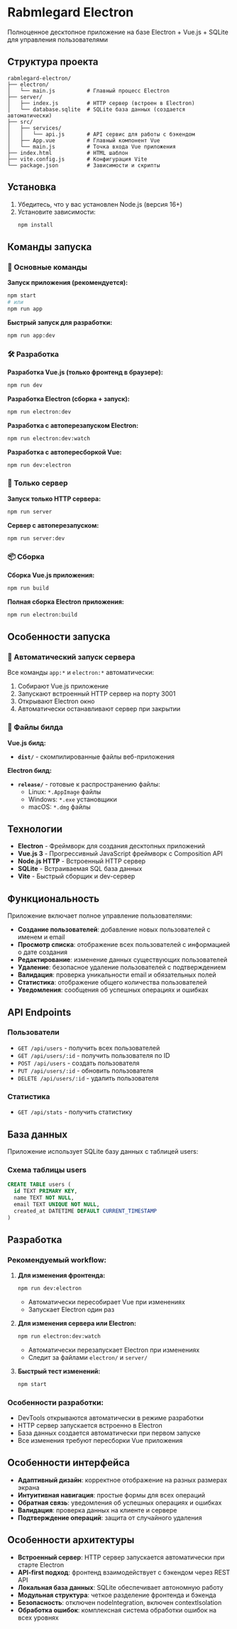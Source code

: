 # Rabmlegard Electron

Полноценное десктопное приложение на базе Electron + Vue.js + SQLite для управления пользователями

## Структура проекта

```
rabmlegard-electron/
├── electron/
│   └── main.js          # Главный процесс Electron
├── server/
│   ├── index.js         # HTTP сервер (встроен в Electron)
│   └── database.sqlite  # SQLite база данных (создается автоматически)
├── src/
│   ├── services/
│   │   └── api.js       # API сервис для работы с бэкендом
│   ├── App.vue          # Главный компонент Vue
│   └── main.js          # Точка входа Vue приложения
├── index.html           # HTML шаблон
├── vite.config.js       # Конфигурация Vite
└── package.json         # Зависимости и скрипты
```

## Установка

1. Убедитесь, что у вас установлен Node.js (версия 16+)
2. Установите зависимости:
   ```bash
   npm install
   ```

## Команды запуска

### 🚀 Основные команды

**Запуск приложения (рекомендуется):**
```bash
npm start
# или
npm run app
```

**Быстрый запуск для разработки:**
```bash
npm run app:dev
```

### 🛠 Разработка

**Разработка Vue.js (только фронтенд в браузере):**
```bash
npm run dev
```

**Разработка Electron (сборка + запуск):**
```bash
npm run electron:dev
```

**Разработка с автоперезапуском Electron:**
```bash
npm run electron:dev:watch
```

**Разработка с автопересборкой Vue:**
```bash
npm run dev:electron
```

### 🔧 Только сервер

**Запуск только HTTP сервера:**
```bash
npm run server
```

**Сервер с автоперезапуском:**
```bash
npm run server:dev
```

### 📦 Сборка

**Сборка Vue.js приложения:**
```bash
npm run build
```

**Полная сборка Electron приложения:**
```bash
npm run electron:build
```

## Особенности запуска

### 🔄 Автоматический запуск сервера
Все команды `app:*` и `electron:*` автоматически:
1. Собирают Vue.js приложение
2. Запускают встроенный HTTP сервер на порту 3001
3. Открывают Electron окно
4. Автоматически останавливают сервер при закрытии

### 📁 Файлы билда

**Vue.js билд:**
- **`dist/`** - скомпилированные файлы веб-приложения

**Electron билд:**
- **`release/`** - готовые к распространению файлы:
  - Linux: `*.AppImage` файлы
  - Windows: `*.exe` установщики  
  - macOS: `*.dmg` файлы

## Технологии

- **Electron** - Фреймворк для создания десктопных приложений
- **Vue.js 3** - Прогрессивный JavaScript фреймворк с Composition API
- **Node.js HTTP** - Встроенный HTTP сервер
- **SQLite** - Встраиваемая SQL база данных
- **Vite** - Быстрый сборщик и dev-сервер

## Функциональность

Приложение включает полное управление пользователями:
- **Создание пользователей**: добавление новых пользователей с именем и email
- **Просмотр списка**: отображение всех пользователей с информацией о дате создания
- **Редактирование**: изменение данных существующих пользователей
- **Удаление**: безопасное удаление пользователей с подтверждением
- **Валидация**: проверка уникальности email и обязательных полей
- **Статистика**: отображение общего количества пользователей
- **Уведомления**: сообщения об успешных операциях и ошибках

## API Endpoints

### Пользователи
- `GET /api/users` - получить всех пользователей
- `GET /api/users/:id` - получить пользователя по ID
- `POST /api/users` - создать пользователя
- `PUT /api/users/:id` - обновить пользователя
- `DELETE /api/users/:id` - удалить пользователя

### Статистика
- `GET /api/stats` - получить статистику

## База данных

Приложение использует SQLite базу данных с таблицей users:

### Схема таблицы users
```sql
CREATE TABLE users (
  id TEXT PRIMARY KEY,
  name TEXT NOT NULL,
  email TEXT UNIQUE NOT NULL,
  created_at DATETIME DEFAULT CURRENT_TIMESTAMP
)
```

## Разработка

### Рекомендуемый workflow:

1. **Для изменения фронтенда:**
   ```bash
   npm run dev:electron
   ```
   - Автоматически пересобирает Vue при изменениях
   - Запускает Electron один раз

2. **Для изменения сервера или Electron:**
   ```bash
   npm run electron:dev:watch
   ```
   - Автоматически перезапускает Electron при изменениях
   - Следит за файлами `electron/` и `server/`

3. **Быстрый тест изменений:**
   ```bash
   npm start
   ```

### Особенности разработки:
- DevTools открываются автоматически в режиме разработки
- HTTP сервер запускается встроенно в Electron
- База данных создается автоматически при первом запуске
- Все изменения требуют пересборки Vue приложения

## Особенности интерфейса

- **Адаптивный дизайн**: корректное отображение на разных размерах экрана
- **Интуитивная навигация**: простые формы для всех операций
- **Обратная связь**: уведомления об успешных операциях и ошибках
- **Валидация**: проверка данных на клиенте и сервере
- **Подтверждение операций**: защита от случайного удаления

## Особенности архитектуры

- **Встроенный сервер**: HTTP сервер запускается автоматически при старте Electron
- **API-first подход**: фронтенд взаимодействует с бэкендом через REST API
- **Локальная база данных**: SQLite обеспечивает автономную работу
- **Модульная структура**: четкое разделение фронтенда и бэкенда
- **Безопасность**: отключен nodeIntegration, включен contextIsolation
- **Обработка ошибок**: комплексная система обработки ошибок на всех уровнях 